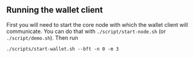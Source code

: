 ## Running the wallet client

First you will need to start the core node with which the wallet client will
communicate.  You can do that with `./script/start-node.sh` (or
`./script/demo.sh`).  Then run 

```
./scripts/start-wallet.sh --bft -n 0 -m 3
```
